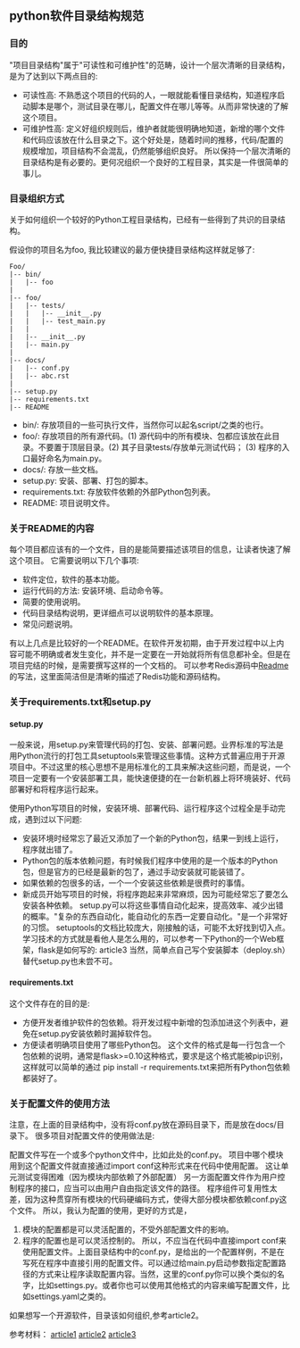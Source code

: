 ## python软件目录结构规范

### 目的

"项目目录结构"属于"可读性和可维护性"的范畴，设计一个层次清晰的目录结构，是为了达到以下两点目的:
* 可读性高: 不熟悉这个项目的代码的人，一眼就能看懂目录结构，知道程序启动脚本是哪个，测试目录在哪儿，配置文件在哪儿等等。从而非常快速的了解这个项目。
* 可维护性高: 定义好组织规则后，维护者就能很明确地知道，新增的哪个文件和代码应该放在什么目录之下。这个好处是，随着时间的推移，代码/配置的规模增加，项目结构不会混乱，仍然能够组织良好。
所以保持一个层次清晰的目录结构是有必要的。更何况组织一个良好的工程目录，其实是一件很简单的事儿。
 
### 目录组织方式
关于如何组织一个较好的Python工程目录结构，已经有一些得到了共识的目录结构。 

假设你的项目名为foo, 我比较建议的最方便快捷目录结构这样就足够了:
```
Foo/
|-- bin/
|   |-- foo
|
|-- foo/
|   |-- tests/
|   |   |-- __init__.py
|   |   |-- test_main.py
|   |
|   |-- __init__.py
|   |-- main.py
|
|-- docs/
|   |-- conf.py
|   |-- abc.rst
|
|-- setup.py
|-- requirements.txt
|-- README 
```

* bin/: 存放项目的一些可执行文件，当然你可以起名script/之类的也行。
* foo/: 存放项目的所有源代码。(1) 源代码中的所有模块、包都应该放在此目录。不要置于顶层目录。(2) 其子目录tests/存放单元测试代码； (3) 程序的入口最好命名为main.py。
* docs/: 存放一些文档。
* setup.py: 安装、部署、打包的脚本。
* requirements.txt: 存放软件依赖的外部Python包列表。
* README: 项目说明文件。

### 关于README的内容
每个项目都应该有的一个文件，目的是能简要描述该项目的信息，让读者快速了解这个项目。
它需要说明以下几个事项:
* 软件定位，软件的基本功能。
* 运行代码的方法: 安装环境、启动命令等。
* 简要的使用说明。
* 代码目录结构说明，更详细点可以说明软件的基本原理。
* 常见问题说明。

有以上几点是比较好的一个README。在软件开发初期，由于开发过程中以上内容可能不明确或者发生变化，并不是一定要在一开始就将所有信息都补全。但是在项目完结的时候，是需要撰写这样的一个文档的。
可以参考Redis源码中[Readme](https://github.com/antirez/redis#what-is-redis)的写法，这里面简洁但是清晰的描述了Redis功能和源码结构。

### 关于requirements.txt和setup.py
#### setup.py
一般来说，用setup.py来管理代码的打包、安装、部署问题。业界标准的写法是用Python流行的打包工具setuptools来管理这些事情。这种方式普遍应用于开源项目中。不过这里的核心思想不是用标准化的工具来解决这些问题，而是说，一个项目一定要有一个安装部署工具，能快速便捷的在一台新机器上将环境装好、代码部署好和将程序运行起来。
 
使用Python写项目的时候，安装环境、部署代码、运行程序这个过程全是手动完成，遇到过以下问题:

* 安装环境时经常忘了最近又添加了一个新的Python包，结果一到线上运行，程序就出错了。
* Python包的版本依赖问题，有时候我们程序中使用的是一个版本的Python包，但是官方的已经是最新的包了，通过手动安装就可能装错了。
* 如果依赖的包很多的话，一个一个安装这些依赖是很费时的事情。
* 新成员开始写项目的时候，将程序跑起来非常麻烦，因为可能经常忘了要怎么安装各种依赖。
setup.py可以将这些事情自动化起来，提高效率、减少出错的概率。"复杂的东西自动化，能自动化的东西一定要自动化。"是一个非常好的习惯。
setuptools的文档比较庞大，刚接触的话，可能不太好找到切入点。学习技术的方式就是看他人是怎么用的，可以参考一下Python的一个Web框架，flask是如何写的: article3
当然，简单点自己写个安装脚本（deploy.sh）替代setup.py也未尝不可。

#### requirements.txt
这个文件存在的目的是:
* 方便开发者维护软件的包依赖。将开发过程中新增的包添加进这个列表中，避免在setup.py安装依赖时漏掉软件包。
* 方便读者明确项目使用了哪些Python包。
这个文件的格式是每一行包含一个包依赖的说明，通常是flask>=0.10这种格式，要求是这个格式能被pip识别，这样就可以简单的通过 pip install -r requirements.txt来把所有Python包依赖都装好了。

### 关于配置文件的使用方法
注意，在上面的目录结构中，没有将conf.py放在源码目录下，而是放在docs/目录下。
很多项目对配置文件的使用做法是:

配置文件写在一个或多个python文件中，比如此处的conf.py。
项目中哪个模块用到这个配置文件就直接通过import conf这种形式来在代码中使用配置。
这让单元测试变得困难（因为模块内部依赖了外部配置）
另一方面配置文件作为用户控制程序的接口，应当可以由用户自由指定该文件的路径。
程序组件可复用性太差，因为这种贯穿所有模块的代码硬编码方式，使得大部分模块都依赖conf.py这个文件。
所以，我认为配置的使用，更好的方式是，
1. 模块的配置都是可以灵活配置的，不受外部配置文件的影响。
2. 程序的配置也是可以灵活控制的。
所以，不应当在代码中直接import conf来使用配置文件。上面目录结构中的conf.py，是给出的一个配置样例，不是在写死在程序中直接引用的配置文件。可以通过给main.py启动参数指定配置路径的方式来让程序读取配置内容。当然，这里的conf.py你可以换个类似的名字，比如settings.py。或者你也可以使用其他格式的内容来编写配置文件，比如settings.yaml之类的。

如果想写一个开源软件，目录该如何组织,参考article2。

参考材料：
[article1](https://www.cnblogs.com/JayeHe/p/6696848.html)
[article2](https://jeffknupp.com/blog/2013/08/16/open-sourcing-a-python-project-the-right-way/)
[article3](https://github.com/pallets/flask/blob/master/setup.py) 
